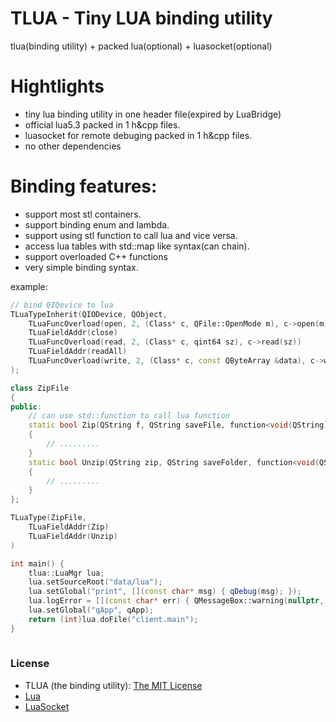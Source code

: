 # TLUA - Tiny LUA binding utility 

tlua(binding utility) + packed lua(optional) + luasocket(optional)


# Hightlights

- tiny lua binding utility in one header file(expired by LuaBridge)
- official lua5.3 packed in 1 h&cpp files.
- luasocket for remote debuging packed in 1 h&cpp files.
- no other dependencies


# Binding features:

- support most stl containers.
- support binding enum and lambda.
- support using stl function to call lua and vice versa.
- access lua tables with std::map like syntax(can chain).
- support overloaded C++ functions
- very simple binding syntax.

example:

```c++
// bind QIQevice to lua
TLuaTypeInherit(QIODevice, QObject,
    TLuaFuncOverload(open, 2, (Class* c, QFile::OpenMode m), c->open(m))
    TLuaFieldAddr(close)
    TLuaFuncOverload(read, 2, (Class* c, qint64 sz), c->read(sz))
    TLuaFieldAddr(readAll)
    TLuaFuncOverload(write, 2, (Class* c, const QByteArray &data), c->write(data))
);

class ZipFile
{
public:
    // can use std::function to call lua function
    static bool Zip(QString f, QString saveFile, function<void(QString)> prog)
    {
        // .........
    }
    static bool Unzip(QString zip, QString saveFolder, function<void(QString, int cur, int total)> prog)
    {
        // .........
    }
};

TLuaType(ZipFile,
    TLuaFieldAddr(Zip)
    TLuaFieldAddr(Unzip)
)

int main() {
    tlua::LuaMgr lua;
    lua.setSourceRoot("data/lua");
    lua.setGlobal("print", [](const char* msg) { qDebug(msg); });
    lua.logError = [](const char* err) { QMessageBox::warning(nullptr, "LUA", err); };
    lua.setGlobal("qApp", qApp);
    return (int)lua.doFile("client.main");
}
    
```


### License

- TLUA (the binding utility): [The MIT License](https://github.com/crazybie/tlua/blob/master/LICENSE)
- [Lua](https://www.lua.org/license.html)
- [LuaSocket](https://github.com/diegonehab/luasocket/blob/master/LICENSE)
